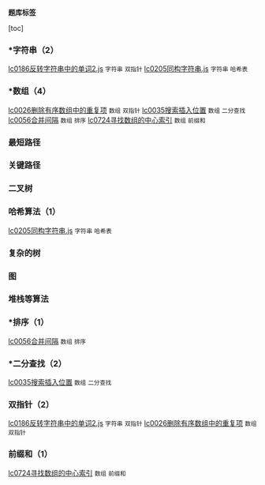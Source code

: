 **题库标签**

[toc]

### *字符串（2）

[lc0186反转字符串中的单词2.js](./dataStructures/string/lc0186反转字符串中的单词2.js)  <code>字符串</code> <code>双指针</code>
[lc0205同构字符串.js](./dataStructures/string/lc0205同构字符串.js)  <code>字符串</code> <code>哈希表</code>

### *数组（4）

[lc0026删除有序数组中的重复项](./dataStructures/arrays/lc0026删除有序数组中的重复项.js)  <code>数组</code> <code>双指针</code>
[lc0035搜索插入位置](./dataStructures/arrays/lc0035搜索插入位置.js)  <code>数组</code> <code>二分查找</code>
[lc0056合并间隔](./dataStructures/arrays/lc0056合并间隔.js)  <code>数组</code> <code>排序</code>
[lc0724寻找数组的中心索引](./dataStructures/arrays/lc0724寻找数组的中心索引.js)  <code>数组</code> <code>前缀和</code>

### 最短路径

### 关键路径

### 二叉树

### 哈希算法（1）

[lc0205同构字符串.js](./dataStructures/string/lc0205同构字符串.js)  <code>字符串</code> <code>哈希表</code>

### 复杂的树

### 图

### 堆栈等算法

### *排序（1）

[lc0056合并间隔](./dataStructures/arrays/lc0056合并间隔.js)  <code>数组</code> <code>排序</code>

### *二分查找（2）

[lc0035搜索插入位置](./dataStructures/arrays/lc0035搜索插入位置.js)  <code>数组</code> <code>二分查找</code>

### 双指针（2）

[lc0186反转字符串中的单词2.js](./dataStructures/string/lc0186反转字符串中的单词2.js)  <code>字符串</code> <code>双指针</code>
[lc0026删除有序数组中的重复项](./dataStructures/arrays/lc0026删除有序数组中的重复项.js)  <code>数组</code> <code>双指针</code>

### 前缀和（1）

[lc0724寻找数组的中心索引](./dataStructures/arrays/lc0724寻找数组的中心索引.js)  <code>数组</code> <code>前缀和</code>
